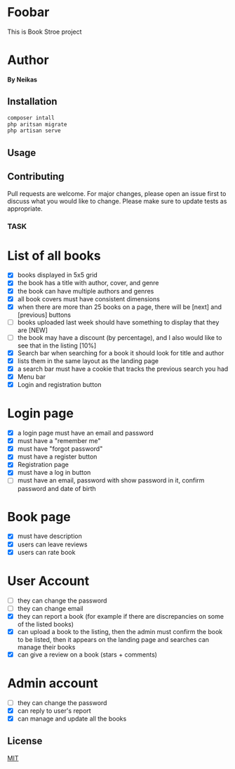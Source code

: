 # Foobar

This is Book Stroe project

# Author

 **By Neikas**

## Installation

```bash
composer intall
php aritsan migrate
php artisan serve
```
## Usage


## Contributing
Pull requests are welcome. For major changes, please open an issue first to discuss what you would like to change.
Please make sure to update tests as appropriate.

### TASK 

# List of all books
- [x] books displayed in 5x5 grid
- [x] the book has a title with author, cover, and genre
- [x] the book can have multiple authors and genres
- [x] all book covers must have consistent dimensions
- [x] when there are more than 25 books on a page, there will be [next] and [previous] buttons
- [ ] books uploaded last week should have something to display that they are [NEW]
- [ ]  the book may have a discount (by percentage), and I also would like to see that in the listing [10%]
- [x] Search bar when searching for a book it should look for title and author
- [x] lists them in the same layout as the landing page
- [x] a search bar must have a cookie that tracks the previous search you had
- [x] Menu bar
- [x] Login and registration button

# Login page
- [x] a login page must have an email and password
- [x] must have a "remember me"
- [x] must have "forgot password"
- [x] must have a register button
- [x] Registration page
- [x] must have a log in button
- [ ] must have an email, password with show password in it, confirm password and date of birth
# Book page
- [x] must have description
- [x] users can leave reviews
- [x] users can rate book
# User Account
- [ ] they can change the password
- [ ] they can change email
- [x] they can report a book (for example if there are discrepancies on some of the listed books)
- [x] can upload a book to the listing, then the admin must confirm the book to be listed, then it appears on the landing page and searches
can manage their books
- [x] can give a review on a book (stars + comments)
# Admin account
- [ ] they can change the password
- [x] can reply to user's report
- [x] can manage and update all the books

## License
[MIT](https://choosealicense.com/licenses/mit/)